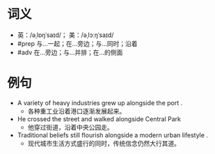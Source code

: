 # 词义
- 英：/əˌlɒŋˈsaɪd/； 美：/əˌlɔːŋˈsaɪd/
- #prep 与…一起；在…旁边；与…同时；沿着
- #adv 在…旁边；与…并排；在…的侧面
# 例句
- A variety of heavy industries grew up alongside the port .
	- 各种重工业沿着港口逐渐发展起来。
- He crossed the street and walked alongside Central Park
	- 他穿过街道，沿着中央公园走。
- Traditional beliefs still flourish alongside a modern urban lifestyle .
	- 现代城市生活方式盛行的同时，传统信念仍然大行其道。
